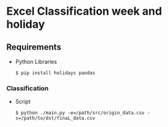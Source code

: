 # Excel Classification week and holiday
## Requirements
* Python Libraries 
    ```
    $ pip install holidays pandas
    ```
### Classification
* Script
    ```
    $ python ./main.py -e=/path/src/origin_data.csv -s=/path/to/dst/finaL_data.csv
    ```